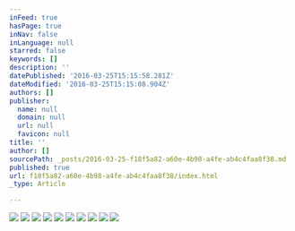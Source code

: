 ```yaml
---
inFeed: true
hasPage: true
inNav: false
inLanguage: null
starred: false
keywords: []
description: ''
datePublished: '2016-03-25T15:15:58.281Z'
dateModified: '2016-03-25T15:15:08.904Z'
authors: []
publisher:
  name: null
  domain: null
  url: null
  favicon: null
title: ''
author: []
sourcePath: _posts/2016-03-25-f18f5a82-a60e-4b98-a4fe-ab4c4faa8f38.md
published: true
url: f18f5a82-a60e-4b98-a4fe-ab4c4faa8f38/index.html
_type: Article

---
```

![](https://the-grid-user-content.s3-us-west-2.amazonaws.com/d94242a5-1ac6-4e5c-9554-571a89a61036.jpg)
![](https://the-grid-user-content.s3-us-west-2.amazonaws.com/4570760c-2b30-4bac-8574-33f2c6fd9e8b.jpg)
![](https://the-grid-user-content.s3-us-west-2.amazonaws.com/9d7ca1c1-68dd-4a3e-9284-a2f18e80310d.jpg)
![](https://the-grid-user-content.s3-us-west-2.amazonaws.com/6a9b057d-677f-4177-bdda-ecf04aa131b8.jpg)
![](https://the-grid-user-content.s3-us-west-2.amazonaws.com/f6aa589a-5e55-41b8-92bb-904140908319.jpg)
![](https://the-grid-user-content.s3-us-west-2.amazonaws.com/fc23af66-0ca2-4091-b430-507a048cb73d.jpg)
![](https://the-grid-user-content.s3-us-west-2.amazonaws.com/4507da5e-20d1-4f79-9edd-8205f7e79e4a.jpg)
![](https://the-grid-user-content.s3-us-west-2.amazonaws.com/e4eaa859-ee4b-464e-b432-bfc422757486.jpg)
![](https://the-grid-user-content.s3-us-west-2.amazonaws.com/b1bd8924-4522-4c73-a70f-1c93998a3a8c.jpg)
![](https://the-grid-user-content.s3-us-west-2.amazonaws.com/66095d42-335b-47ef-bff2-e824b8092607.jpg)
